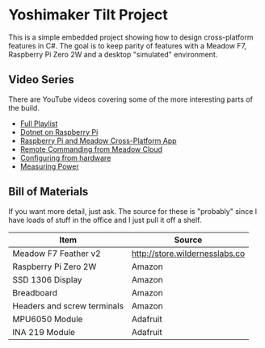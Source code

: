 # Yoshimaker Tilt Project

This is a simple embedded project showing how to design cross-platform features in C#.  The goal is to keep parity of features with a Meadow F7, Raspberry Pi Zero 2W and a desktop "simulated" environment.

## Video Series

There are YouTube videos covering some of the more interesting parts of the build.

- [Full Playlist](https://www.youtube.com/playlist?list=PLRE2NnvqCBmrA78riNoEJs2LM5QGnf5rw)  
- [Dotnet on Raspberry Pi](https://youtu.be/sNpG7ZVNQjc)  
- [Raspberry Pi and Meadow Cross-Platform App](https://youtu.be/p3YOopzYMKQ)  
- [Remote Commanding from Meadow Cloud](https://youtu.be/h7_TyzFbRtU)  
- [Configuring from hardware](https://youtu.be/cxtnke1KUNc)  
- [Measuring Power](https://youtu.be/5RCswohoTgE)  


## Bill of Materials

If you want more detail, just ask.  The source for these is "probably" since I have loads of stuff in the office and I just pull it off a shelf.

| Item | Source |
| --- | --- |
| Meadow F7 Feather v2 | http://store.wildernesslabs.co |
| Raspberry Pi Zero 2W | Amazon |
| SSD 1306 Display | Amazon |
| Breadboard | Amazon |
| Headers and screw terminals | Amazon |
| MPU6050 Module | Adafruit |
| INA 219 Module | Adafruit |